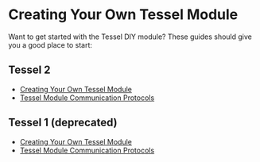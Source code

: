 # Creating Your Own Tessel Module

Want to get started with the Tessel DIY module? These guides should give you a good place to start:

## Tessel 2

* [Creating Your Own Tessel Module](https://github.com/tessel/t2-docs/blob/master/tutorials/diy-module.md)
* [Tessel Module Communication Protocols](https://github.com/tessel/t2-docs/blob/master/tutorials/communication-protocols.md)

## Tessel 1 (deprecated)

* [Creating Your Own Tessel Module](https://github.com/tessel/t1-docs/blob/master/tutorials/diy_module_creation.md)
* [Tessel Module Communication Protocols](https://github.com/tessel/t1-docs/blob/master/tutorials/communication-protocols.md)
